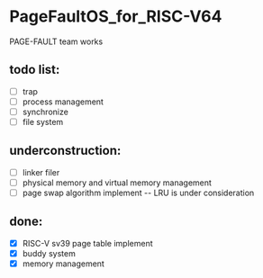 # PageFaultOS_for_RISC-V64
PAGE-FAULT team works

## todo list:
- [ ] trap 
- [ ] process management
- [ ] synchronize
- [ ] file system

## underconstruction:
- [ ] linker filer
- [ ] physical memory and virtual memory management
- [ ] page swap algorithm implement -- LRU is under consideration

## done:
- [x] RISC-V sv39 page table implement
- [x] buddy system 
- [x] memory management

